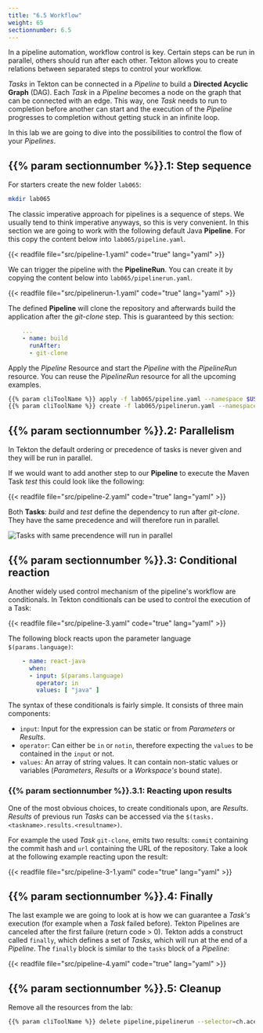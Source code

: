 ```yaml
---
title: "6.5 Workflow"
weight: 65
sectionnumber: 6.5
---
```


In a pipeline automation, workflow control is key. Certain steps can be run in parallel, others should run after each other. Tekton allows you to create relations between separated steps to control your workflow.

*Tasks* in Tekton can be connected in a *Pipeline* to build a **Directed Acyclic Graph** (DAG). Each *Task* in a *Pipeline* becomes a node on the graph that can be connected with an edge. This way, one *Task* needs to run to completion before another can start and the execution of the *Pipeline* progresses to completion without getting stuck in an infinite loop.

In this lab we are going to dive into the possibilities to control the flow of your *Pipelines*.


## {{% param sectionnumber %}}.1: Step sequence

For starters create the new folder `lab065`:
```bash
mkdir lab065
```

The classic imperative approach for pipelines is a sequence of steps. We usually tend to think imperative anyways, so this is very convenient. In this section we are going to work with the following default Java **Pipeline**.
For this copy the content below into `lab065/pipeline.yaml`.

{{< readfile file="src/pipeline-1.yaml"  code="true" lang="yaml" >}}

We can trigger the pipeline with the **PipelineRun**. You can create it by copying the content below into `lab065/pipelinerun.yaml`.

{{< readfile file="src/pipelinerun-1.yaml" code="true" lang="yaml" >}}

The defined **Pipeline** will clone the repository and afterwards build the application after the *git-clone* step. This is guaranteed by this section:

```yaml
    ...
    - name: build
      runAfter:
      - git-clone
```

Apply the *Pipeline* Resource and start the *Pipeline* with the *PipelineRun* resource. You can reuse the *PipelineRun* resource for all the upcoming examples.

```bash
{{% param cliToolName %}} apply -f lab065/pipeline.yaml --namespace $USER
{{% param cliToolName %}} create -f lab065/pipelinerun.yaml --namespace $USER
```


## {{% param sectionnumber %}}.2: Parallelism

In Tekton the default ordering or precedence of tasks is never given and they will be run in parallel.

If we would want to add another step to our **Pipeline** to execute the Maven Task *test* this could look like the following:

{{< readfile file="src/pipeline-2.yaml" code="true" lang="yaml" >}}

Both **Tasks**: *build* and *test* define the dependency to run after *git-clone*. They have the same precedence and will therefore run in parallel.

![Tasks with same precendence will run in parallel](../img/parallel.png)


## {{% param sectionnumber %}}.3: Conditional reaction

Another widely used control mechanism of the pipeline's workflow are conditionals. In Tekton conditionals can be used to control the execution of a Task:

{{< readfile file="src/pipeline-3.yaml" code="true" lang="yaml" >}}

The following block reacts upon the parameter language `$(params.language)`:

```yaml
    - name: react-java
      when:
      - input: $(params.language)
        operator: in
        values: [ "java" ]
```

The syntax of these conditionals is fairly simple. It consists of three main components:

* `input`: Input for the expression can be static or from *Parameters* or *Results*.
* `operator`: Can either be `in` or `notin`, therefore expecting the `values` to be contained in the `input` or not.
* `values`: An array of string values. It can contain non-static values or variables (*Parameters*, *Results* or a *Workspace's* bound state).


### {{% param sectionnumber %}}.3.1: Reacting upon results

One of the most obvious choices, to create conditionals upon, are *Results*. *Results* of previous run *Tasks* can be accessed via the `$(tasks.<taskname>.results.<resultname>)`.

For example the used *Task* `git-clone`, emits two results: `commit` containing the commit hash and `url` containing the URL of the repository. Take a look at the following example reacting upon the result:

{{< readfile file="src/pipeline-3-1.yaml" code="true" lang="yaml" >}}


## {{% param sectionnumber %}}.4: Finally

The last example we are going to look at is how we can guarantee a *Task's* execution (for example when a *Task* failed before). Tekton Pipelines are canceled after the first failure (return code > 0). Tekton adds a construct called `finally`, which defines a set of *Tasks*, which will run at the end of a *Pipeline*. The `finally` block is similar to the `tasks` block of a *Pipeline*:

{{< readfile file="src/pipeline-4.yaml" code="true" lang="yaml" >}}


## {{% param sectionnumber %}}.5: Cleanup

Remove all the resources from the lab:

```bash
{{% param cliToolName %}} delete pipeline,pipelinerun --selector=ch.acend/lab="tekton-basics" --namespace $USER
```
